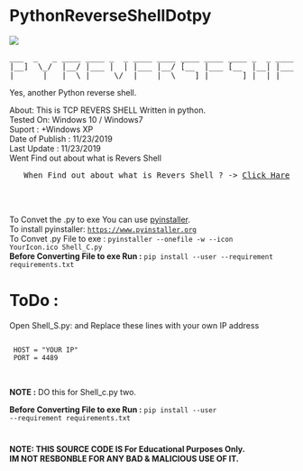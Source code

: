 # PythonReverseShellDotpy

<img src="https://github.com/cy4nguy/PythonReverseShellDotpy/blob/master/TCP%20SHELL.png?raw=true"></img><br>
<pre>
___  _   _ ____ ____ _  _ ____ ____ ____ ____ ____ _  _ ____ _    _     ___  _   _ 
|__]  \_/  |__/ |___ |  | |___ |__/ [__  |___ [__  |__| |___ |    |     |__]  \_/  
|      |   |  \ |___  \/  |___ |  \ ___] |___ ___] |  | |___ |___ |___ .|      |                                                           </pre>
Yes, another Python reverse shell.

About: This is TCP REVERS SHELL Written in python.<br>
Tested On: Windows 10 / Windows7 <br>
Suport : +Windows XP<br>
Date of Publish : 11/23/2019 <br>
Last Update : 11/23/2019 <br>
Went Find out about what is Revers Shell<br>

<pre>   When Find out about what is Revers Shell ? -> <a href="https://en.wikipedia.org/wiki/Shell_shoveling">Click Hare</a> <- </pre><br><br>



To Convet the .py to exe You can use <a href="https://www.pyinstaller.org">pyinstaller</a>.<br>
To install pyinstaller: <code>https://www.pyinstaller.org</code><br>
To Convet .py File to exe : <code>pyinstaller --onefile -w --icon YourIcon.ico Shell_C.py </code><br>
<b>Before Converting File to exe Run :</b> <code>pip install --user --requirement requirements.txt</code>

# ToDo :
Open Shell_S.py: and Replace these lines with your own IP address<br>
<code><pre><br>
                HOST     = "YOUR IP"<br>
                PORT     = 4489<br>
</code></pre><br>
<b>NOTE :</b> DO this for Shell_c.py two.

<b>Before Converting File to exe Run :</b> <code>pip install --user --requirement requirements.txt</code>

#
<b>NOTE: THIS SOURCE CODE IS For Educational Purposes Only.<br>
IM NOT RESBONBLE FOR ANY BAD & MALICIOUS USE OF IT.</b>
